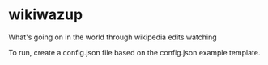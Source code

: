 wikiwazup
=========

What's going on in the world through wikipedia edits watching

To run, create a config.json file based on the config.json.example template.
